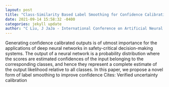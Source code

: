 ```yaml
--- 
layout: post 
title: "Class-Similarity Based Label Smoothing for Confidence Calibration" 
date: 2021-09-14 15:58:32 -0400 
categories: jekyll update 
author: "C Liu, J JaJa - International Conference on Artificial Neural Networks, 2021" 
--- 
```

Generating confidence calibrated outputs is of utmost importance for the applications of deep neural networks in safety-critical decision-making systems. The output of a neural network is a probability distribution where the scores are estimated confidences of the input belonging to the corresponding classes, and hence they represent a complete estimate of the output likelihood relative to all classes. In this paper, we propose a novel form of label smoothing to improve confidence Cites: Verified uncertainty calibration